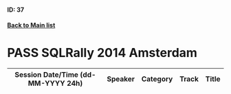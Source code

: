 #### ID: 37
#### [Back to Main list](index.md)
# PASS SQLRally 2014 Amsterdam
Session Date/Time (dd-MM-YYYY 24h)|Speaker|Category|Track|Title
---|---|---|---|---
